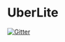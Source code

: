 # UberLite

[![Gitter](https://badges.gitter.im/UberLite/Lobby.svg)](https://gitter.im/UberLite/Lobby?utm_source=badge&utm_medium=badge&utm_campaign=pr-badge&utm_content=badge)